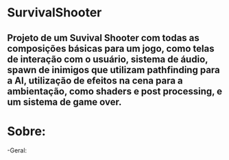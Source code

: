 # SurvivalShooter

## Projeto de um Suvival Shooter com todas as composições básicas para um jogo, como telas de interação com o usuário, sistema de áudio, spawn de inimigos que utilizam pathfinding para a AI, utilização de efeitos na cena para a ambientação, como shaders e post processing, e um sistema de game over.

Sobre:
==========================
-Geral:


